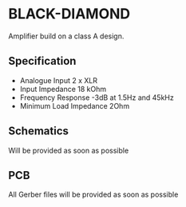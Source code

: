 # BLACK-DIAMOND

Amplifier build on a class A design.

Specification
-------------
* Analogue Input           2 x XLR
* Input Impedance          18 kOhm
* Frequency Response       -3dB at 1.5Hz and 45kHz
* Minimum Load Impedance   2Ohm

## Schematics

Will be provided as soon as possible

## PCB

All Gerber files will be provided as soon as possible
